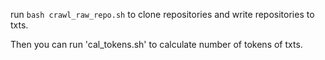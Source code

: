 
run `bash crawl_raw_repo.sh` to clone repositories and write repositories to txts.

Then you can run 'cal_tokens.sh' to calculate number of tokens of txts.

